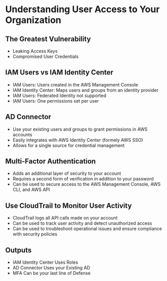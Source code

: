 # Understanding User Access to Your Organization

## The Greatest Vulnerability

 - Leaking Access Keys
 - Compromised User Credentials

## IAM Users vs IAM Identity Center

 - IAM Users: Users created in the AWS Management Console
 - IAM Identity Center: Maps users and groups from an identity provider
 - IAM Users: Federated Identity not supported
 - IAM Users: One permissions set per user

## AD Connector

 - Use your existing users and groups to grant permissions in AWS accounts
 - Easily integrates with AWS Identity Center (formely AWS SSO)
 - Allows for a single source for credential management

## Multi-Factor Authentication

 - Adds an additional layer of security to your account
 - Requires a second form of verification in addition to your password
 - Can be used to secure access to the AWS Management Console, AWS CLI, and AWS API

## Use CloudTrail to Monitor User Activity

 - CloudTrail logs all API calls made on your account
 - Can be used to track user activity and detect unauthorized access
 - Can be used to troubleshoot operational issues and ensure compliance with security policies

## Outputs

 - IAM Identity Center Uses Roles
 - AD Connector Uses your Existing AD
 - MFA Can be your last line of Defense

